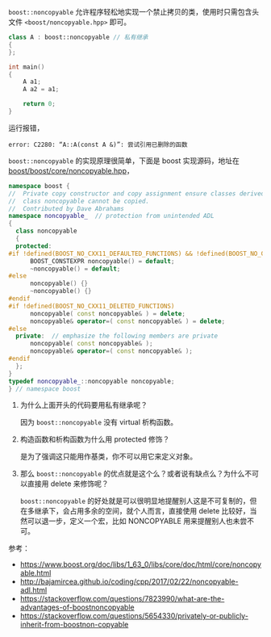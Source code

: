 `boost::noncopyable` 允许程序轻松地实现一个禁止拷贝的类，使用时只需包含头文件 `<boost/noncopyable.hpp>` 即可。

```c++
class A : boost::noncopyable // 私有继承
{
};

int main()
{
    A a1;
    A a2 = a1;

    return 0;
}
```

运行报错，

```plaintext
error: C2280: “A::A(const A &)”: 尝试引用已删除的函数
```

`boost::noncopyable` 的实现原理很简单，下面是 boost 实现源码，地址在 [boost/boost/core/noncopyable.hpp](https://code.woboq.org/boost/boost/boost/core/noncopyable.hpp.html)，

```c++
namespace boost {
//  Private copy constructor and copy assignment ensure classes derived from
//  class noncopyable cannot be copied.
//  Contributed by Dave Abrahams
namespace noncopyable_  // protection from unintended ADL
{
  class noncopyable
  {
  protected:
#if !defined(BOOST_NO_CXX11_DEFAULTED_FUNCTIONS) && !defined(BOOST_NO_CXX11_NON_PUBLIC_DEFAULTED_FUNCTIONS)
      BOOST_CONSTEXPR noncopyable() = default;
      ~noncopyable() = default;
#else
      noncopyable() {}
      ~noncopyable() {}
#endif
#if !defined(BOOST_NO_CXX11_DELETED_FUNCTIONS)
      noncopyable( const noncopyable& ) = delete;
      noncopyable& operator=( const noncopyable& ) = delete;
#else
  private:  // emphasize the following members are private
      noncopyable( const noncopyable& );
      noncopyable& operator=( const noncopyable& );
#endif
  };
}
typedef noncopyable_::noncopyable noncopyable;
} // namespace boost
```

1. 为什么上面开头的代码要用私有继承呢？
    
    因为 `boost::noncopyable` 没有 virtual 析构函数。

2. 构造函数和析构函数为什么用 protected 修饰？

    是为了强调这只能用作基类，你不可以用它来定义对象。

3. 那么 `boost::noncopyable` 的优点就是这个么？或者说有缺点么？为什么不可以直接用 delete 来修饰呢？

    `boost::noncopyable` 的好处就是可以很明显地提醒别人这是不可复制的，但在多继承下，会占用多余的空间，就个人而言，直接使用 delete 比较好，当然可以退一步，定义一个宏，比如 NONCOPYABLE 用来提醒别人也未尝不可。

参考：

- <https://www.boost.org/doc/libs/1_63_0/libs/core/doc/html/core/noncopyable.html>
- <http://bajamircea.github.io/coding/cpp/2017/02/22/noncopyable-adl.html>
- <https://stackoverflow.com/questions/7823990/what-are-the-advantages-of-boostnoncopyable>
- <https://stackoverflow.com/questions/5654330/privately-or-publicly-inherit-from-boostnon-copyable>
